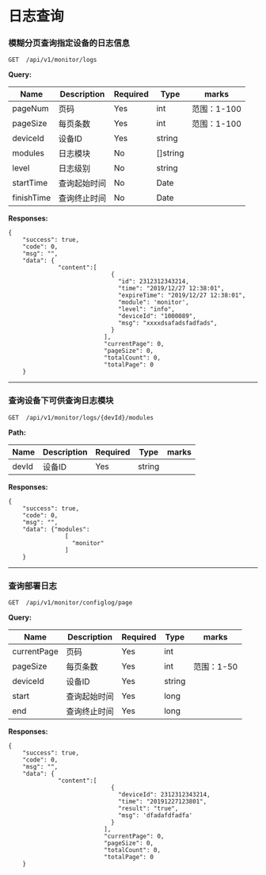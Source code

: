 # 日志查询

### 模糊分页查询指定设备的日志信息
```
GET  /api/v1/monitor/logs
```
**Query:**

| Name           | Description              | Required | Type   | marks                           |
| -------------- | ------------------------ | -------- | ------ | ------------------------------- |
| pageNum        | 页码                     | Yes      | int     | 范围：1\-100 |
| pageSize       | 每页条数                 | Yes      | int     | 范围：1\-100             |
| deviceId       | 设备ID                   | Yes       | string  |  |
| modules        | 日志模块                 | No       | []string  |      |
| level          | 日志级别                 | No       | string  |  |
| startTime      | 查询起始时间        | No       | Date  |      |
| finishTime     | 查询终止时间        | No       | Date  |  |

**Responses:**

```
{
    "success": true,
    "code": 0,
    "msg": "",
    "data": {
              "content":[
                             {
                               "id": 2312312343214,
                               "time": "2019/12/27 12:38:01",
                               "expireTime": "2019/12/27 12:38:01",
                               "module": 'monitor',
                               "level": "info",
                               "deviceId": "1000089",
                               "msg": "xxxxdsafadsfadfads",
                             }
                           ],
                           "currentPage": 0,
                           "pageSize": 0,
                           "totalCount": 0,
                           "totalPage": 0
    }

```
------



### 查询设备下可供查询日志模块
```
GET  /api/v1/monitor/logs/{devId}/modules
```
**Path:**

| Name           | Description              | Required | Type   | marks                           |
| -------------- | ------------------------ | -------- | ------ | ------------------------------- |
| devId       | 设备ID                   | Yes       | string  |  |

**Responses:**

```
{
    "success": true,
    "code": 0,
    "msg": "",
    "data": {"modules":
                [
                  "monitor"
                ]
    }

```
------


### 查询部署日志
```
GET  /api/v1/monitor/configlog/page
```
**Query:**

| Name           | Description              | Required | Type   | marks                           |
| -------------- | ------------------------ | -------- | ------ | ------------------------------- |
| currentPage    | 页码                     | Yes      | int     |                         |
| pageSize       | 每页条数                 | Yes      | int     | 范围：1\-50                |
| deviceId       | 设备ID                   | Yes       | string  |  |
| start          | 查询起始时间             | Yes       | long  |      |
| end            | 查询终止时间             | Yes       | long  |  |

**Responses:**

```
{
    "success": true,
    "code": 0,
    "msg": "",
    "data": {
              "content":[
                             {
                               "deviceId": 2312312343214,
                               "time": "20191227123801",
                               "result": "true",
                               "msg": 'dfadafdfadfa'
                             }
                           ],
                           "currentPage": 0,
                           "pageSize": 0,
                           "totalCount": 0,
                           "totalPage": 0
    }

```
